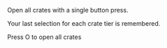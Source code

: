 Open all crates with a single button press. 

Your last selection for each crate tier is remembered. 

Press O to open all crates